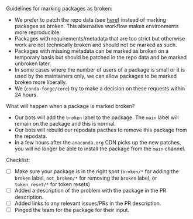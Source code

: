 <!--
Hi!

Thank you for making an admin request on this repo. We strive to make a decision
on these requests within 24 hours. Note that if you are asking for a package to
be marked as broken, please make sure to explain why in the PR text below.

Cheers and thank you for contributing to conda-forge!
-->

Guidelines for marking packages as broken:

* We prefer to patch the repo data (see [here](https://github.com/conda-forge/conda-forge-repodata-patches-feedstock))
  instead of marking packages as broken. This alternative workflow makes environments more reproducible.
* Packages with requirements/metadata that are too strict but otherwise work are
  not technically broken and should not be marked as such.
* Packages with missing metadata can be marked as broken on a temporary basis
  but should be patched in the repo data and be marked unbroken later.
* In some cases where the number of users of a package is small or it is used by
  the maintainers only, we can allow packages to be marked broken more liberally.
* We (`conda-forge/core`) try to make a decision on these requests within 24 hours.

What will happen when a package is marked broken?

* Our bots will add the `broken` label to the package. The `main` label will remain on the package and this is normal.
* Our bots will rebuild our repodata pacthes to remove this package from the repodata.
* In a few hours after the `anaconda.org` CDN picks up the new patches, you will no longer be able to install the package from the `main` channel.

Checklist:

* [ ] Make sure your package is in the right spot (`broken/*` for adding the
  `broken` label, `not_broken/*` for removing the `broken` label, or `token_reset/*`
  for token resets)
* [ ] Added a description of the problem with the package in the PR description.
* [ ] Added links to any relevant issues/PRs in the PR description.
* [ ] Pinged the team for the package for their input.

<!--
For example if you are trying to mark a `foo` conda package as broken.

  ping @conda-forge/foo

-->
